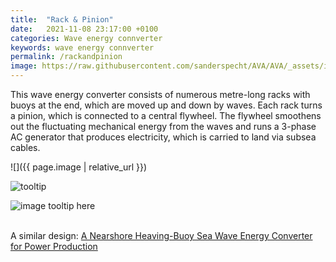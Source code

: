 ```yaml
---
title:  "Rack & Pinion"
date:   2021-11-08 23:17:00 +0100
categories: Wave energy connverter
keywords: wave energy connverter
permalink: /rackandpinion
image: https://raw.githubusercontent.com/sanderspecht/AVA/AVA/_assets/img/IMG_20211101_231757.jpg
---
```

This wave energy converter consists of numerous metre-long racks with buoys at the end, which are moved up and down by waves. Each rack turns a pinion, which is connected to a central flywheel. The flywheel smoothens out the fluctuating mechanical energy from the waves and runs a 3-phase AC generator that produces electricity, which is carried to land via subsea cables.

![]({{ page.image | relative_url }})

<!-- ![tooltip](https://raw.githubusercontent.com/sanderspecht/AVA/AVA/_assets/img/IMG_20211101_231757.jpg)   -->


![tooltip](https://www.linearmotiontips.com/wp-content/uploads/2019/05/Related-post-Designing-seventh-axis-linear-motion-tracks-for-robotic-positioning-e1558527664151.jpg)

![image tooltip here](https://dam.generac.com/ImConvServlet/imconv/7ca0b1996dbfae283ade6f7588e77cb825c01c56/original)

\
A similar design:
[A Nearshore Heaving-Buoy Sea Wave Energy Converter for Power Production](https://www.google.com/url?sa=i&url=https%3A%2F%2Fcyberleninka.org%2Farticle%2Fn%2F602945.pdf&psig=AOvVaw38dJG54aVJVn3fJ-zD1jnj&ust=1636934836390000&source=images&cd=vfe&ved=0CA0Q3YkBahcKEwio-K3Qx5b0AhUAAAAAHQAAAAAQAw)
